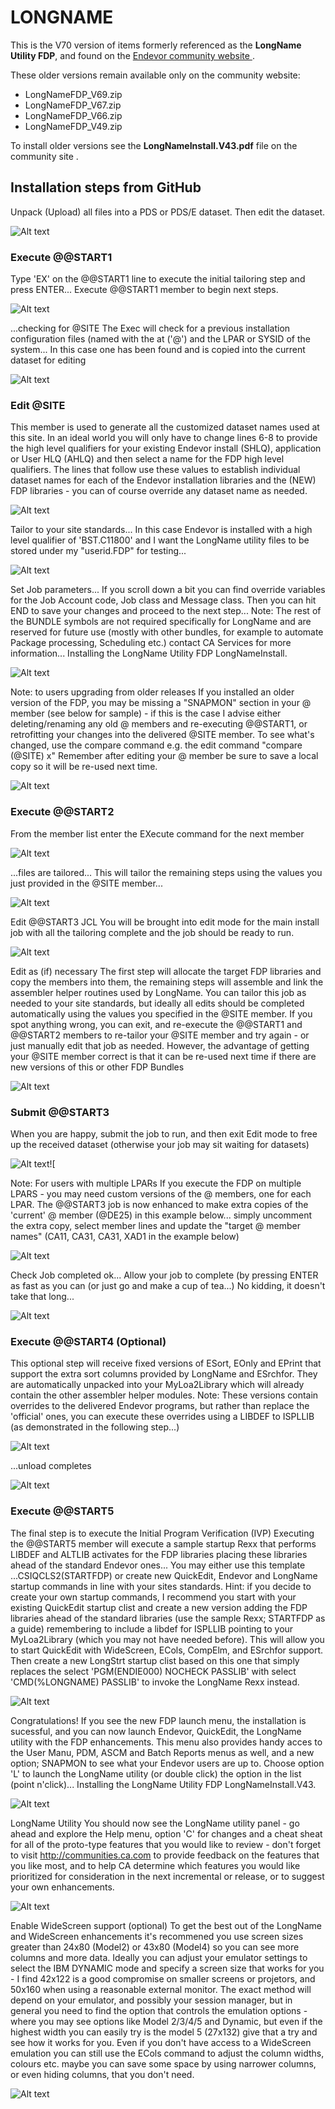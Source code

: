 # LONGNAME

This is the V70 version of items formerly referenced as the **LongName Utility FDP**, and found on the [Endevor community website
](https://community.broadcom.com/mainframesoftware/viewdocument/longname-utility-fdp?CommunityKey=592eb6c9-73f7-460f-9aa9-e5194cdafcd2&tab=librarydocuments&LibraryFolderKey=&DefaultView=folder).

These older versions remain available only on the community website:

- LongNameFDP_V69.zip
- LongNameFDP_V67.zip
- LongNameFDP_V66.zip
- LongNameFDP_V49.zip

To install older versions see the **LongNameInstall.V43.pdf** file on the community site . 

## Installation steps from GitHub

Unpack (Upload) all files into a PDS or PDS/E dataset. Then edit the dataset.

![Alt text](image-24.png)


### Execute @@START1
Type 'EX' on the @@START1 line to execute the initial tailoring step and press ENTER...
Execute @@START1 member to begin next steps. 


![Alt text](image-2.png)

...checking for @SITE
The Exec will check for a previous installation configuration files (named with the at ('@') and the
LPAR or SYSID of the system... In this case one has been found and is copied into the current
dataset for editing

![Alt text](image-3.png)

### Edit @SITE
This member is used to generate all the customized dataset names used at this site. In an ideal
world you will only have to change lines 6-8 to provide the high level qualifiers for your existing
Endevor install (SHLQ), application or User HLQ (AHLQ) and then select a name for the FDP high
level qualifiers.
The lines that follow use these values to establish individual dataset names for each of the Endevor
installation libraries and the (NEW) FDP libraries - you can of course override any dataset name as
needed.


![Alt text](image-4.png)

Tailor to your site standards...
In this case Endevor is installed with a high level qualifier of 'BST.C11800' and I want the LongName
utility files to be stored under my "userid.FDP" for testing...

![Alt text](image-5.png)

Set Job parameters...
If you scroll down a bit you can find override variables for the Job Account code, Job class and
Message class.
Then you can hit END to save your changes and proceed to the next step...
Note: The rest of the BUNDLE symbols are not required specifically for LongName and are reserved
for future use (mostly with other bundles, for example to automate Package processing, Scheduling
etc.) contact CA Services for more information...
Installing the LongName Utility FDP
LongNameInstall.

![Alt text](image-6.png)

Note: to users upgrading from older releases
If you installed an older version of the FDP, you may be missing a "SNAPMON" section in your
@<sysid> member (see below for sample) - if this is the case I advise either deleting/renaming any
old @<sysid> members and re-executing @@START1, or retrofitting your changes into the
delivered @SITE member. To see what's changed, use the compare command e.g. the edit
command "compare (@SITE) x"
Remember after editing your @<sysid> member be sure to save a local copy so it will be re-used
next time.

![Alt text](image-7.png)

### Execute @@START2
From the member list enter the EXecute command for the next member

![Alt text](image-8.png)

...files are tailored...
This will tailor the remaining steps using the values you just provided in the @SITE member...

![Alt text](image-9.png)

Edit @@START3 JCL
You will be brought into edit mode for the main install job with all the tailoring complete and the job
should be ready to run.

![Alt text](image-10.png)

Edit as (if) necessary
The first step will allocate the target FDP libraries and copy the members into them, the remaining
steps will assemble and link the assembler helper routines used by LongName.
You can tailor this job as needed to your site standards, but ideally all edits should be completed
automatically using the values you specified in the @SITE member. If you spot anything wrong, you
can exit, and re-execute the @@START1 and @@START2 members to re-tailor your @SITE
member and try again - or just manually edit that job as needed. However, the advantage of getting
your @SITE member correct is that it can be re-used next time if there are new versions of this or
other FDP Bundles

![Alt text](image-11.png)

### Submit @@START3
When you are happy, submit the job to run, and then exit Edit mode to free up the received dataset
(otherwise your job may sit waiting for datasets)

![Alt text](image-12.png)![

Note: For users with multiple LPARs
If you execute the FDP on multiple LPARS - you may need custom versions of the @<SYSID>
members, one for each LPAR. The @@START3 job is now enhanced to make extra copies of the
'current' @<sysid> member (@DE25) in this example below... simply uncomment the extra copy,
select member lines and update the "target @<sysid> member names" (CA11, CA31, CA31, XAD1
in the example below)

![Alt text](image-16.png)


Check Job completed ok...
Allow your job to complete (by pressing ENTER as fast as you can (or just go and make a cup of
tea...)
No kidding, it doesn't take that long...

![Alt text](image-17.png)

### Execute @@START4 (Optional)

This optional step will receive fixed versions of ESort, EOnly and EPrint that support the extra sort
columns provided by LongName and ESrchfor. They are automatically unpacked into your
MyLoa2Library which will already contain the other assembler helper modules.
Note: These versions contain overrides to the delivered Endevor programs, but rather than replace
the 'official' ones, you can execute these overrides using a LIBDEF to ISPLLIB (as demonstrated in
the following step...)

![Alt text](image-18.png)

...unload completes

![Alt text](image-19.png)


### Execute @@START5
The final step is to execute the Initial Program Verification (IVP)
Executing the @@START5 member will execute a sample startup Rexx that performs LIBDEF and
ALTLIB activates for the FDP libraries placing these libraries ahead of the standard Endevor ones...
You may either use this template ...CSIQCLS2(STARTFDP) or create new QuickEdit, Endevor and
LongName startup commands in line with your sites standards.
Hint: if you decide to create your own startup commands, I recommend you start with your existing
QuickEdit startup clist and create a new version adding the FDP libraries ahead of the standard
libraries (use the sample Rexx; STARTFDP as a guide) remembering to include a libdef for ISPLLIB
pointing to your MyLoa2Library (which you may not have needed before). This will allow you to start
QuickEdit with WideScreen, ECols, CompElm, and ESrchfor support. Then create a new LongStrt
startup clist based on this one that simply replaces the select 'PGM(ENDIE000) NOCHECK
PASSLIB' with select 'CMD(%LONGNAME) PASSLIB' to invoke the LongName Rexx instead.



![Alt text](image-20.png)


Congratulations!
If you see the new FDP launch menu, the installation is sucessful, and you can now launch Endevor,
QuickEdit, the LongName utility with the FDP enhancements.
This menu also provides handy acces to the User Manu, PDM, ASCM and Batch Reports menus as
well, and a new option; SNAPMON to see what your Endevor users are up to.
Choose option 'L' to launch the LongName utility (or double click) the option in the list (point n'click)...
Installing the LongName Utility FDP
LongNameInstall.V43.


![Alt text](image-21.png)


LongName Utility
You should now see the LongName utility panel - go ahead and explore the Help menu, option 'C' for
changes and a cheat sheat for all of the proto-type features that you would like to review - don't
forget to visit http://communities.ca.com to provide feedback on the features that you like most, and
to help CA determine which features you would like prioritized for consideration in the next
incremental or release, or to suggest your own enhancements.


![Alt text](image-22.png)



Enable WideScreen support (optional)
To get the best out of the LongName and WideScreen enhancements it's recommened you use
screen sizes greater than 24x80 (Model2) or 43x80 (Model4) so you can see more columns and
more data. Ideally you can adjust your emulator settings to select the IBM DYNAMIC mode and
specify a screen size that works for you - I find 42x122 is a good compromise on smaller screens or
projetors, and 50x160 when using a reasonable external monitor. The exact method will depend on
your emulator, and possibly your session manager, but in general you need to find the option that
controls the emulation options - where you may see options like Model 2/3/4/5 and Dynamic, but
even if the highest width you can easily try is the model 5 (27x132) give that a try and see how it
works for you.
Even if you don't have access to a WideScreen emulation you can still use the ECols command to
adjust the column widths, colours etc. maybe you can save some space by using narrower columns,
or even hiding columns, that you don't need.


![Alt text](image-23.png)









